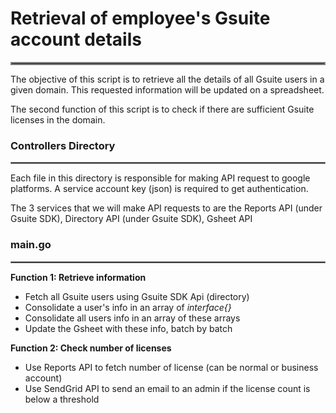 # Retrieval of employee's Gsuite account details

<hr style="border:2px solid gray"> 

The objective of this script is to retrieve all the details of all Gsuite users in a given domain. This requested information will be updated on a spreadsheet.

The second function of this script is to check if there are sufficient Gsuite licenses in the domain.

### Controllers Directory
<hr style="border:1px solid gray"> 
Each file in this directory is responsible for making API request to google platforms. A service account key (json) is required to get authentication. 

The 3 services that we will make API requests to are the Reports API (under Gsuite SDK), Directory API (under Gsuite SDK), Gsheet API

### main.go
<hr style="border:1px solid gray"> 

**Function 1: Retrieve information**
- Fetch all Gsuite users using Gsuite SDK Api (directory)
- Consolidate a user's info in an array of  _interface{}_
- Consolidate all users info in an array of these arrays 
- Update the Gsheet with these info, batch by batch

**Function 2: Check number of licenses**
- Use Reports API to fetch number of license (can be normal or business account)
- Use SendGrid API to send an email to an admin if the license count is below a threshold